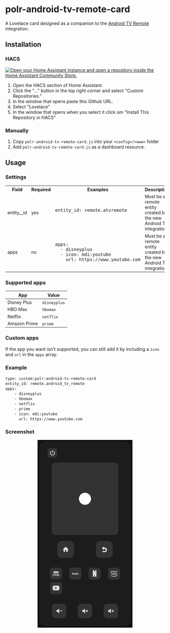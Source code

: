# polr-android-tv-remote-card

A Lovelace card designed as a companion to the [Android TV Remote](https://www.home-assistant.io/integrations/androidtv_remote/) integration.

## Installation

### HACS

[![Open your Home Assistant instance and open a repository inside the Home Assistant Community Store.](https://my.home-assistant.io/badges/hacs_repository.svg)](https://my.home-assistant.io/redirect/hacs_repository/?repository=polr-android-tv-remote-card&category=Lovelace&owner=pathofleastresistor)

1. Open the HACS section of Home Assistant.
2. Click the "..." button in the top right corner and select "Custom Repositories."
3. In the window that opens paste this Github URL.
4. Select "Lovelace"
5. In the window that opens when you select it click om "Install This Repository in HACS"

### Manually

1. Copy `polr-android-tv-remote-card.js` into your `<config>/<www>` folder
2. Add `polr-android-tv-remote-card.js` as a dashboard resource.

## Usage

### Settings

<table>
    <tr>
        <th>Field</th>
        <th>Required</th>
        <th>Examples</th>
        <th>Description</th>
    </tr>
    <tr>
        <td>entity__id</td>
        <td>yes</td>
        <td>
            <pre>
entity_id: remote.atvremote
            </pre>
        </td>
        <td>Must be a remote entity created by the new Android TV integration</td>
    </tr>
    <tr>
        <td>apps</td>
        <td>no</td>
        <td>
<pre>
apps:
  - disneyplus
  - icon: mdi:youtube
    url: https://www.youtube.com
</pre>
        </td>
        <td>Must be a remote entity created by the new Android TV integration</td>
    </tr>
</table>

### Supported apps

| App          | Value        |
| ------------ | ------------ |
| Disney Plus  | `disneyplus` |
| HBO Max      | `hbomax`     |
| Netflix      | `netflix`    |
| Amazon Prime | `prime`      |

### Custom apps

If the app you want isn't supported, you can still add it by including a `icon` and `url` in the `apps` array.

### Example

```
type: custom:polr-android-tv-remote-card
entity_id: remote.android_tv_remote
apps:
    - disneyplus
    - hbomax
    - netflix
    - prime
    - icon: mdi:youtube
      url: https://www.youtube.com
```

### Screenshot

<p align="center">
  <img width="300" src="images/touchpad-dark.png">
</p>
